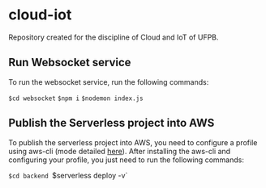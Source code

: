# cloud-iot
Repository created for the discipline of Cloud and IoT of UFPB.


## Run Websocket service

To run the websocket service, run the following commands:

`$cd websocket`
`$npm i`
`$nodemon index.js`


## Publish the Serverless project into AWS

To publish the serverless project into AWS, you need to configure a profile using aws-cli (mode detailed [here](https://docs.aws.amazon.com/pt_br/cli/latest/userguide/cli-chap-configure.html)).
After installing the aws-cli and configuring your profile, you just need to run the following commands:

`$cd backend
`$serverless deploy -v`
